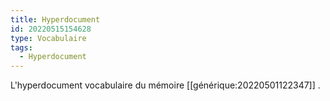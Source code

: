 ```yaml
---
title: Hyperdocument
id: 20220515154628
type: Vocabulaire
tags:
  - Hyperdocument
---
```


L'hyperdocument vocabulaire du mémoire [[générique:20220501122347]] .
